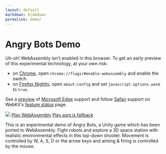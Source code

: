 ```yaml
---
layout: default
markdown: kramdown
permalink: demo/
---
```

# Angry Bots Demo
<div markdown="1" id="wasm-fail" class="flash flash-error flash-hide">
  Uh-oh! WebAssembly isn't enabled in this browser. To get an early preview of this experimental technology, at your own risk:

  - on [Chrome](https://www.google.com/chrome/browser/desktop), open `chrome://flags/#enable-webassembly` and enable the switch.
  - on [Firefox Nightly](https://nightly.mozilla.org/), open `about:config` and set `javascript.options.wasm` to `true`.

  See a [preview](http://blogs.windows.com/msedgedev/2016/03/15/previewing-webassembly-experiments) of [Microsoft Edge](https://www.microsoft.com/en-us/windows/microsoft-edge) support and follow [Safari](http://www.apple.com/safari/) support on WebKit's [feature status](https://webkit.org/status/#specification-webassembly) page.
</div>

[![](screenshot.jpg)](AngryBots/)
<a class="btn btn-primary" id="play-wasm" href="AngryBots/" role="button">Play WebAssembly</a>
<a class="btn" href="http://beta.unity3d.com/jonas/AngryBots/" role="button">Play asm.js fallback</a>

This is an experimental demo of Angry Bots, a Unity game which has been ported to WebAssembly. Fight robots and explore a 3D space station with realistic environmental effects in this top-down shooter. Movement is controlled by W, A, S, D or the arrow keys and aiming &amp; firing is controlled by the mouse.

<script type="text/javascript" >
(function() {
  var support = (typeof Wasm === 'object') || (typeof WebAssembly === 'object');
  if (!support) {
    var flash = document.getElementById('wasm-fail');
    flash.className = flash.className.replace(/(?:^|\s)flash-hide(?!\S)/, '');
    var button = document.getElementById('play-wasm');
    button.className += ' disabled';
    button.href = 'javascript:;';
    var link = document.getElementById('pic-link');
    link.className += ' noclick';
    link.href = 'javascript:;';
  }
})();
</script>

